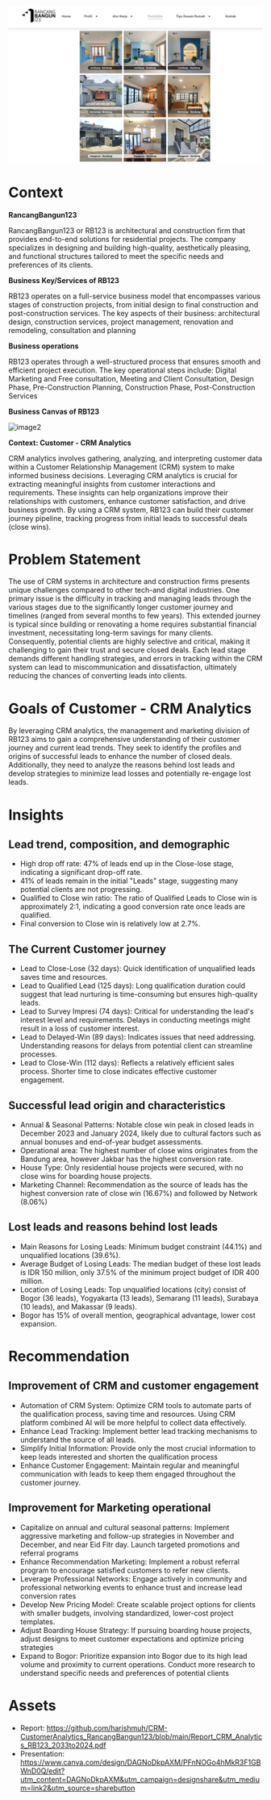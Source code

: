 ![image](https://github.com/harishmuh/CRM-CustomerAnalytics_RancangBangun123/blob/main/rancangbangun123_porto.PNG?raw=true)

# **Context**
**RancangBangun123**

RancangBangun123 or RB123 is architectural and construction firm that provides end-to-end solutions for residential projects. The company specializes in designing and building high-quality, aesthetically pleasing, and functional structures tailored to meet the specific needs and preferences of its clients.

**Business Key/Services of RB123**

RB123 operates on a full-service business model that encompasses various stages of construction projects, from initial design to final construction and post-construction services. The key aspects of their business: architectural design, construction services, project management, renovation and remodeling, consultation and planning

**Business operations**

RB123 operates through a well-structured process that ensures smooth and efficient project execution. The key operational steps include: Digital Marketing and Free consultation, Meeting and Client Consultation, Design Phase, Pre-Construction Planning, Construction Phase, Post-Construction Services

**Business Canvas of RB123**

![image2](https://github.com/user-attachments/assets/0f4949a6-a82b-423e-a851-65f52c272b6b)


**Context: Customer - CRM Analytics**

CRM analytics involves gathering, analyzing, and interpreting customer data within a Customer Relationship Management (CRM) system to make informed business decisions. Leveraging CRM analytics is crucial for extracting meaningful insights from customer interactions and requirements. These insights can help organizations improve their relationships with customers, enhance customer satisfaction, and drive business growth. By using a CRM system, RB123 can build their customer journey pipeline, tracking progress from initial leads to successful deals (close wins).

# **Problem Statement**
The use of CRM systems in architecture and construction firms presents unique challenges compared to other tech-and digital industries. One primary issue is the difficulty in tracking and managing leads through the various stages due to the significantly longer customer journey and timelines (ranged from several months to few years). This extended journey is typical since building or renovating a home requires substantial financial investment, necessitating long-term savings for many clients. Consequently, potential clients are highly selective and critical, making it challenging to gain their trust and secure closed deals. Each lead stage demands different handling strategies, and errors in tracking within the CRM system can lead to miscommunication and dissatisfaction, ultimately reducing the chances of converting leads into clients.

# **Goals of Customer - CRM Analytics**
By leveraging CRM analytics, the management and marketing division of RB123 aims to gain a comprehensive understanding of their customer journey and current lead trends. They seek to identify the profiles and origins of successful leads to enhance the number of closed deals. Additionally, they need to analyze the reasons behind lost leads and develop strategies to minimize lead losses and potentially re-engage lost leads.

# **Insights**

## Lead trend, composition, and demographic
* High drop off rate: 47% of leads end up in the Close-lose stage, indicating a significant drop-off rate.
* 41% of leads remain in the initial "Leads" stage, suggesting many potential clients are not progressing.
* Qualified to Close win ratio: The ratio of Qualified Leads to Close win is approximately 2:1, indicating a good conversion rate once leads are qualified.
* Final conversion to Close win is relatively low at 2.7%.

## The Current Customer journey
* Lead to Close-Lose (32 days): Quick identification of unqualified leads saves time and resources.
* Lead to Qualified Lead (125 days): Long qualification duration could suggest that lead nurturing is time-consuming but ensures high-quality leads.
* Lead to Survey Impresi (74 days): Critical for understanding the lead's interest level and requirements. Delays in conducting meetings might result in a loss of customer interest.
* Lead to Delayed-Win (89 days): Indicates issues that need addressing. Understanding reasons for delays from potential client can streamline processes.
* Lead to Close-Win (112 days): Reflects a relatively efficient sales process. Shorter time to close indicates effective customer engagement.

## Successful lead origin and characteristics
* Annual & Seasonal Patterns: Notable close win peak in closed leads in December 2023 and January 2024, likely due to cultural factors such as annual bonuses and end-of-year budget assessments.
* Operational area: The highest number of close wins originates from the Bandung area, however Jakbar has the highest conversion rate.
* House Type: Only residential house projects were secured, with no close wins for boarding house projects.
* Marketing Channel: Recommendation as the source of leads has the highest conversion rate of close win (16.67%) and followed by Network (8.06%)

## Lost leads and reasons behind lost leads

* Main Reasons for Losing Leads: Minimum budget constraint (44.1%) and unqualified locations (39.6%).
* Average Budget of Losing Leads: The median budget of these lost leads is IDR 150 million, only 37.5% of the minimum project budget of IDR 400 million.
* Location of Losing Leads: Top unqualified locations (city) consist of Bogor (36 leads), Yogyakarta (13 leads), Semarang (11 leads), Surabaya (10 leads), and Makassar (9 leads).
* Bogor has 15% of overall mention, geographical advantage, lower cost expansion.
  
# **Recommendation**
## Improvement of CRM and customer engagement
* Automation of CRM System: Optimize CRM tools to automate parts of the qualification process, saving time and resources. Using CRM platform combined AI will be more helpful to collect data effectively.
* Enhance Lead Tracking: Implement better lead tracking mechanisms to understand the source of all leads.
* Simplify Initial Information: Provide only the most crucial information to keep leads interested and shorten the qualification process
* Enhance Customer Engagement: Maintain regular and meaningful communication with leads to keep them engaged throughout the customer journey.

## Improvement for Marketing operational
* Capitalize on annual and cultural seasonal patterns: Implement aggressive marketing and follow-up strategies in November and December, and near Eid Fitr day. Launch targeted promotions and referral programs
* Enhance Recommendation Marketing: Implement a robust referral program to encourage satisfied customers to refer new clients.
* Leverage Professional Networks: Engage actively in community and professional networking events to enhance trust and increase lead conversion rates
* Develop New Pricing Model: Create scalable project options for clients with smaller budgets, involving standardized, lower-cost project templates.
* Adjust Boarding House Strategy: If pursuing boarding house projects, adjust designs to meet customer expectations and optimize pricing strategies
* Expand to Bogor: Prioritize expansion into Bogor due to its high lead volume and proximity to current operations. Conduct more research to understand specific needs and preferences of potential clients

# **Assets**
* Report: https://github.com/harishmuh/CRM-CustomerAnalytics_RancangBangun123/blob/main/Report_CRM_Analytics_RB123_2033to2024.pdf
* Presentation: https://www.canva.com/design/DAGNoDkpAXM/PFnNOGo4hMkR3F1GBWnD0Q/edit?utm_content=DAGNoDkpAXM&utm_campaign=designshare&utm_medium=link2&utm_source=sharebutton
